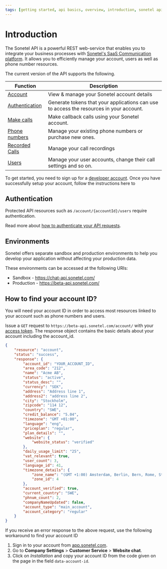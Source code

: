 ```yaml
---
tags: [getting started, api basics, overview, introduction, sonetel api, api key, sonetel api documentation, documentation, docs, api docs]
---
```


# Introduction

The Sonetel API is a powerful REST web-service that enables you to integrate your business processes with [Sonetel's SaaS Communication platform](https://developer.sonetel.com). It allows you to efficiently manage your account, users as well as phone number resources.

The current version of the API supports the following.

Function | Description |
|---------|---------|
| [Account](../../account.yaml) | View & manage your Sonetel account details |
| [Authentication](../../reference/Authentication.yaml) | Generate tokens that your applications can use to access the resources in your account.
| [Make calls](../../reference/Make%20calls.yaml) | Make callback calls using your Sonetel account.|
| [Phone numbers](../../reference/Number%20Management.yaml) | Manage your existing phone numbers or purchase new ones. |
| [Recorded Calls](../../reference/Recorded%20Calls.yaml) | Manage your call recordings |
| [Users](../../reference/Users.yaml) | Manage your user accounts, change their call settings and so on.| 



To get started, you need to sign up for a [developer account](https://app.sonetel.com/register?tag=api-developer). Once you have successfully setup your account, follow the instructions here to 

## Authentication

Protected API resources such as `/account/{accountId}/users` require authentication.

Read more about [how to authenticate your API requests](../../reference/Authentication.yaml).

## Environments

Sonetel offers separate sandbox and production environments to help you develop your application without affecting your production data.

These environments can be accessed at the following URIs:
- Sandbox - https://chat-api.sonetel.com/
- Production - https://beta-api.sonetel.com/

## How to find your account ID?

You will need your account ID in order to access most resources linked to your account such as phone numbers and users.

Issue a `GET` request to `https://beta-api.sonetel.com/account/` with your [access token](../reference/Authentication.yaml/post). The response object contains the basic details about your account including the account_id.

```json
{
    "resource": "account",
    "status": "success",
    "response": {
        "account_id": "YOUR_ACCOUNT_ID",
        "area_code": "212",
        "name": "Acme AB",
        "status": "active",
        "status_desc": "",
        "currency": "SEK",
        "address": "Address line 1",
        "address2": "address line 2",
        "city": "Stockholm",
        "zipcode": "114 12",
        "country": "SWE",
        "credit_balance": "5.04",
        "timezone": "GMT +01:00",
        "language": "eng",
        "priceplan": "regular",
        "plan_details": "",
        "website": {
            "website_status": "verified"
        },
        "daily_usage_limit": "25",
        "vat_relevant": true,
        "user_count": 3,
        "language_id": 41,
        "timezone_details": {
            "zone_name": "(GMT +1:00) Amsterdam, Berlin, Bern, Rome, Stockholm, Vienna",
            "zone_id": 4
        },
        "account_verified": true,
        "current_country": "SWE",
        "phnum_count": 2,
        "companyNameUpdated": false,
        "account_type": "main_account",
        "account_category": "regular"
    }
}
```

If you receive an error response to the above request, use the following workaround to find your account ID
1. Sign in to your account from [app.sonetel.com](https://app.sonetel.com).
2. Go to **Company Settings** > **Customer Service** > **Website chat**.
3. Click on *Installation* and copy your account ID from the code given on the page in the field `data-account-id`.